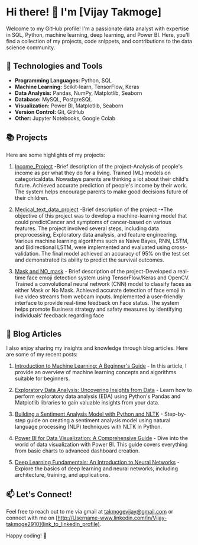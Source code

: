 # Hi there! 👋 I'm [Vijay Takmoge]

Welcome to my GitHub profile! I'm a passionate data analyst with expertise in SQL, Python, machine learning, deep learning, and Power BI. Here, you'll find a collection of my projects, code snippets, and contributions to the data science community.

## 🔧 Technologies and Tools

- **Programming Languages:** Python, SQL
- **Machine Learning:** Scikit-learn, TensorFlow, Keras
- **Data Analysis:** Pandas, NumPy, Matplotlib, Seaborn
- **Database:** MySQL, PostgreSQL
- **Visualization:** Power BI, Matplotlib, Seaborn
- **Version Control:** Git, GitHub
- **Other:** Jupyter Notebooks, Google Colab

## 📚 Projects

Here are some highlights of my projects:

1. [Income_Project]([link_to_project](https://github.com/VijayTakmoge/Income_project)) -Brief description of the project-Analysis of people's income as per what they do for a living. Trained (ML) models on categoricaldata. Nowadays parents are thinking a lot about their child's future. Achieved accurate prediction of people's income by their work. The system helps encourage parents to make good decisions future of their children.
  
3. [Medical_text_data_project](https://github.com/VijayTakmoge/Medical_text_data_project) -Brief description of the project -•The objective of this project was to develop a machine-learning model that could predictCancer and symptoms of cancer-based on various features.
The project involved several steps, including data preprocessing, Exploratory data analysis,
and feature engineering.
Various machine learning algorithms such as Naive Bayes, RNN, LSTM, and Bidirectional LSTM,
were implemented and evaluated using cross-validation.
The final model achieved an accuracy of 95% on the test set and demonstrated its ability to
predict the survival outcomes.

6. [Mask and NO_mask](https://github.com/VijayTakmoge/Mask-and-No_mask) - Brief description of the project-Developed a real-time face emoji detection system using TensorFlow/Keras and OpenCV. Trained a
convolutional neural network (CNN) model to classify faces as either Mask or No Mask. Achieved accurate
detection of face emoji in live video streams from webcam inputs. Implemented a user-friendly interface
to provide real-time feedback on Face status. The system helps promote Business strategy and safety
measures by identifying individuals' feedback regarding face
  

## 📝 Blog Articles
I also enjoy sharing my insights and knowledge through blog articles. Here are some of my recent posts:

1. [Introduction to Machine Learning: A Beginner's Guide](https://example.com/intro-to-ml) - In this article, I provide an overview of machine learning concepts and algorithms suitable for beginners.
   
2. [Exploratory Data Analysis: Uncovering Insights from Data](https://example.com/eda) - Learn how to perform exploratory data analysis (EDA) using Python's Pandas and Matplotlib libraries to gain valuable insights from your data.

3. [Building a Sentiment Analysis Model with Python and NLTK](https://example.com/sentiment-analysis) - Step-by-step guide on creating a sentiment analysis model using natural language processing (NLP) techniques with NLTK in Python.

4. [Power BI for Data Visualization: A Comprehensive Guide](https://example.com/power-bi-visualization) - Dive into the world of data visualization with Power BI. This guide covers everything from basic charts to advanced dashboard creation.

5. [Deep Learning Fundamentals: An Introduction to Neural Networks](https://example.com/deep-learning-fundamentals) - Explore the basics of deep learning and neural networks, including architecture, training, and applications.


## 📫 Let's Connect!

Feel free to reach out to me via gmail at [takmogevijay@gmail.com](mailto:your@email.com) or connect with me on [http://Username-www.linkedin.com/in/Vijay-takmoge2910](link_to_linkedin_profile).

Happy coding! 🚀
